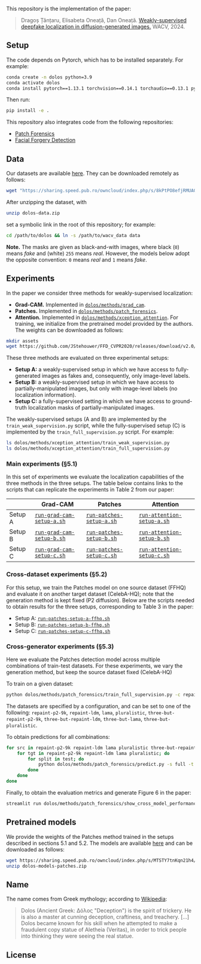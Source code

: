 This repository is the implementation of the paper:

> Dragoș Țânțaru, Elisabeta Oneață, Dan Oneață.
> [Weakly-supervised deepfake localization in diffusion-generated images.](https://arxiv.org/pdf/2311.04584)
> WACV, 2024.

## Setup

The code depends on Pytorch, which has to be installed separately.
For example:

```bash
conda create -n dolos python=3.9
conda activate dolos
conda install pytorch==1.13.1 torchvision==0.14.1 torchaudio==0.13.1 pytorch-cuda=11.6 -c pytorch -c nvidia
```

Then run:

```bash
pip install -e .
```

This repository also integrates code from the following repositories:

- [Patch Forensics](https://github.com/chail/patch-forensics)
- [Facial Forgery Detection](https://github.com/JStehouwer/FFD_CVPR2020)

## Data

Our datasets are available [here](https://sharing.speed.pub.ro/owncloud/index.php/s/8kPtPO8efjRMUAG).
They can be downloaded remotely as follows:

```bash
wget "https://sharing.speed.pub.ro/owncloud/index.php/s/8kPtPO8efjRMUAG/download" -O dolos-data.zip
```

After unzipping the dataset, with

```bash
unzip dolos-data.zip
```

set a symbolic link in the root of this repository; for example:

```bash
cd /path/to/dolos && ln -s /path/to/wacv_data data
```

**Note.**
The masks are given as black-and-with images, where black (`0`) means _fake_ and (white) `255` means _real_.
However, the models below adopt the opposite convention: `0` means _real_ and `1` means _fake_.

## Experiments

In the paper we consider three methods for weakly-supervised localization:

- **Grad-CAM.** Implemented in [`dolos/methods/grad_cam`](dolos/methods/grad_cam/).
- **Patches.** Implemented in [`dolos/methods/patch_forensics`](dolos/methods/patch_forensics/).
- **Attention.** Implemented in [`dolos/methods/xception_attention`](dolos/methods/xception_attention/).
For training, we initialize from the pretrained model provided by the authors.
The weights can be downloaded as follows:

```bash
mkdir assets
wget https://github.com/JStehouwer/FFD_CVPR2020/releases/download/v2.0/xcp_reg.tar -O assets/xcp_reg.tar
```

These three methods are evaluated on three experimental setups:

- **Setup A:** a weakly-supervised setup in which we have access to fully-generated images as fakes and, consequently, only image-level labels.
- **Setup B:** a weakly-supervised setup in which we have access to partially-manipulated images, but only with image-level labels (no localization information).
- **Setup C:** a fully-supervised setting in which we have access to ground-truth localization masks of partially-manipulated images.

The weakly-supervised setups (A and B) are implemented by the `train_weak_supervision.py` script,
while the fully-supervised setup (C) is implemented by the `train_full_supervision.py` script.
For example:

```bash
ls dolos/methods/xception_attention/train_weak_supervision.py
ls dolos/methods/xception_attention/train_full_supervision.py
```

### Main experiments (§5.1)

In this set of experiments we evaluate the localization capabilities of the three methods in the three setups.
The table below contains links to the scripts that can replicate the experiments in Table 2 from our paper:

| | Grad-CAM | Patches | Attention |
| --- | --- | --- | --- |
| Setup A | [`run-grad-cam-setup-a.sh`](dolos/scripts/run-grad-cam-setup-a.sh)| [`run-patches-setup-a.sh`](dolos/scripts/run-patches-setup-a.sh) | [`run-attention-setup-a.sh`](dolos/scripts/run-attention-setup-a.sh) |
| Setup B | [`run-grad-cam-setup-b.sh`](dolos/scripts/run-grad-cam-setup-b.sh)| [`run-patches-setup-b.sh`](dolos/scripts/run-patches-setup-b.sh) | [`run-attention-setup-b.sh`](dolos/scripts/run-attention-setup-b.sh) |
| Setup C | [`run-grad-cam-setup-c.sh`](dolos/scripts/run-grad-cam-setup-c.sh)| [`run-patches-setup-c.sh`](dolos/scripts/run-patches-setup-c.sh) | [`run-attention-setup-c.sh`](dolos/scripts/run-attention-setup-c.sh) |

### Cross-dataset experiments (§5.2)

For this setup,
we train the Patches model on one source dataset (FFHQ) and evaluate it on another target dataset (CelebA-HQ);
note that the generation method is kept fixed (P2 diffusion).
Below are the scripts needed to obtain results for the three setups, corresponding to Table 3 in the paper:

- Setup A: [`run-patches-setup-a-ffhq.sh`](dolos/scripts/run-patches-setup-a-ffhq.sh)
- Setup B: [`run-patches-setup-b-ffhq.sh`](dolos/scripts/run-patches-setup-b-ffhq.sh)
- Setup C: [`run-patches-setup-c-ffhq.sh`](dolos/scripts/run-patches-setup-c-ffhq.sh)

### Cross-generator experiments (§5.3)

Here we evaluate the Patches detection model across multiple combinations of train-test datasets.
For these experiments, we vary the generation method, but keep the source dataset fixed (CelebA-HQ)

To train on a given dataset:
```bash
python dolos/methods/patch_forensics/train_full_supervision.py -c repaint-p2-9k
```

The datasets are specified by a configuration, and can be set to one of the following:
`repaint-p2-9k`,
`repaint-ldm`,
`lama`,
`pluralistic`,
`three-but-repaint-p2-9k`,
`three-but-repaint-ldm`,
`three-but-lama`,
`three-but-pluralistic`.

To obtain predictions for all combinations:

```bash
for src in repaint-p2-9k repaint-ldm lama pluralistic three-but-repaint-p2-9k three-but-repaint-ldm three-but-lama three-but-pluralistic; do
    for tgt in repaint-p2-9k repaint-ldm lama pluralistic; do
        for split in test; do
            python dolos/methods/patch_forensics/predict.py -s full -t ${src} -p ${tgt}-${split}
        done
    done
done
```

Finally, to obtain the evaluation metrics and generate Figure 6 in the paper:

```bash
streamlit run dolos/methods/patch_forensics/show_cross_model_performance.py
```

## Pretrained models

We provide the weights of the Patches method trained in the setups described in sections 5.1 and 5.2.
The models are available [here](https://sharing.speed.pub.ro/owncloud/index.php/s/MTSTY7tnKqn21h4) and can be downloaded as follows:

```bash
wget https://sharing.speed.pub.ro/owncloud/index.php/s/MTSTY7tnKqn21h4/download -O dolos-models-patches.zip
unzip dolos-models-patches.zip
```

## Name

The name comes from Greek mythology; according to [Wikipedia](https://en.wikipedia.org/wiki/Dolos_(mythology)):

> Dolos (Ancient Greek: Δόλος "Deception") is the spirit of trickery. He is also a master at cunning deception, craftiness, and treachery.
> [...]
> Dolos became known for his skill when he attempted to make a fraudulent copy statue of Aletheia (Veritas), in order to trick people into thinking they were seeing the real statue.

## License
